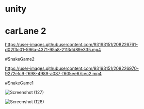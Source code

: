 # unity

# carLane 2
https://user-images.githubusercontent.com/93193151/208226761-d02f3c01-596a-4371-95a8-2113dd89e335.mp4


#SnakeGame2

https://user-images.githubusercontent.com/93193151/208226970-9272efc9-f698-4989-a087-f605ee67cec2.mp4




#SnakeGame1

![Screenshot (127)](https://user-images.githubusercontent.com/93193151/208226623-416047c1-ed44-4388-a315-e55ca0d55705.png)

![Screenshot (128)](https://user-images.githubusercontent.com/93193151/208226630-729ba4bd-3051-4df3-8a2d-0008cd82fe90.png)



